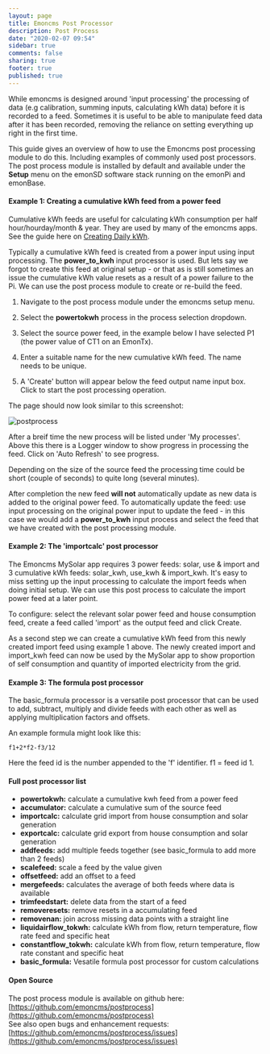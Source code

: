 ```yaml
---
layout: page
title: Emoncms Post Processor
description: Post Process
date: "2020-02-07 09:54"
sidebar: true
comments: false
sharing: true
footer: true
published: true
---
```


While emoncms is designed around 'input processing' the processing of data (e.g calibration, summing inputs, calculating kWh data)  before it is recorded to a feed. Sometimes it is useful to be able to manipulate feed data after it has been recorded, removing the reliance on setting everything up right in the first time.

This guide gives an overview of how to use the Emoncms post processing module to do this. Including examples of commonly used post processors. The post process module is installed by default and available under the **Setup** menu on the emonSD software stack running on the emonPi and emonBase.

#### Example 1: Creating a cumulative kWh feed from a power feed

Cumulative kWh feeds are useful for calculating kWh consumption per half hour/hourday/month & year. They are used by many of the emoncms apps. See the guide here on [Creating Daily kWh](/emoncms/daily-kwh/).

Typically a cumulative kWh feed is created from a power input using input processing. The **power_to_kwh** input processor is used. But lets say we forgot to create this feed at original setup - or that as is still sometimes an issue the cumulative kWh value resets as a result of a power failure to the Pi. We can use the post process module to create or re-build the feed.

1. Navigate to the post process module under the emoncms setup menu.

2. Select the **powertokwh** process in the process selection dropdown.

3. Select the source power feed, in the example below I have selected P1 (the power value of CT1 on an EmonTx).

4. Enter a suitable name for the new cumulative kWh feed. The name needs to be unique. 

5. A 'Create' button will appear below the feed output name input box. Click to start the post processing operation.

The page should now look similar to this screenshot:

![postprocess](/images/emoncms/postprocess1.png)

After a breif time the new process will be listed under 'My processes'. Above this there is a Logger window to show progress in processing the feed. Click on 'Auto Refresh' to see progress.

Depending on the size of the source feed the processing time could be short (couple of seconds) to quite long (several minutes). 

After completion the new feed **will not** automatically update as new data is added to the original power feed. To automatically update the feed: use input processing on the original power input to update the feed - in this case we would add a **power_to_kwh** input process and select the feed that we have created with the post processing module.

#### Example 2: The 'importcalc' post processor

The Emoncms MySolar app requires 3 power feeds: solar, use & import and 3 cumulative kWh feeds: solar_kwh, use_kwh & import_kwh. It's easy to miss setting up the input processing to calculate the import feeds when doing initial setup. We can use this post process to calculate the import power feed at a later point.

To configure: select the relevant solar power feed and house consumption feed, create a feed called 'import' as the output feed and click Create.

As a second step we can create a cumulative kWh feed from this newly created import feed using example 1 above. The newly created import and import_kwh feed can now be used by the MySolar app to show proportion of self consumption and quantity of imported electricity from the grid.

#### Example 3: The formula post processor

The basic_formula processor is a versatile post processor that can be used to add, subtract, multiply and divide feeds with each other as well as applying multiplication factors and offsets.

An example formula might look like this:

    f1+2*f2-f3/12

Here the feed id is the number appended to the 'f' identifier. f1 = feed id 1.

#### Full post processor list

- **powertokwh:** calculate a cumulative kwh feed from a power feed
- **accumulator:** calculate a cumulative sum of the source feed
- **importcalc:** calculate grid import from house consumption and solar generation
- **exportcalc:** calculate grid export from house consumption and solar generation
- **addfeeds:** add multiple feeds together (see basic_formula to add more than 2 feeds)
- **scalefeed:** scale a feed by the value given
- **offsetfeed:** add an offset to a feed
- **mergefeeds:** calculates the average of both feeds where data is available 
- **trimfeedstart:** delete data from the start of a feed
- **removeresets:** remove resets in a accumulating feed
- **removenan:** join across missing data points with a straight line
- **liquidairflow_tokwh:** calculate kWh from flow, return temperature, flow rate feed and specific heat
- **constantflow_tokwh:** calculate kWh from flow, return temperature, flow rate constant and specific heat
- **basic_formula:** Vesatile formula post processor for custom calculations

#### Open Source

The post process module is available on github here: [https://github.com/emoncms/postprocess](https://github.com/emoncms/postprocess)<br>
See also open bugs and enhancement requests: [https://github.com/emoncms/postprocess/issues](https://github.com/emoncms/postprocess/issues)
